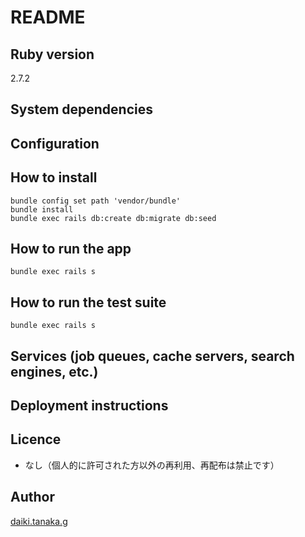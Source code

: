 # README

## Ruby version

2.7.2

## System dependencies


## Configuration


## How to install

```
bundle config set path 'vendor/bundle'
bundle install
bundle exec rails db:create db:migrate db:seed
```

## How to run the app

```
bundle exec rails s
```

## How to run the test suite

```
bundle exec rails s
```

## Services (job queues, cache servers, search engines, etc.)


## Deployment instructions


## Licence

* なし（個人的に許可された方以外の再利用、再配布は禁止です）

## Author

[daiki.tanaka.g](https://github.com/daiki.tanaka.g)
